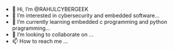 - 👋 Hi, I’m @RAHULCYBERGEEK
- 👀 I’m interested in cybersecurity and embedded software...
- 🌱 I’m currently learning embedded c programming and python pragramming...
- 💞️ I’m looking to collaborate on ...
- 📫 How to reach me ...

<!---
RAHULCYBERGEEK/RAHULCYBERGEEK is a ✨ special ✨ repository because its `README.md` (this file) appears on your GitHub profile.
You can click the Preview link to take a look at your changes.
--->

